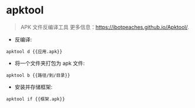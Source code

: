 # apktool

> APK 文件反编译工具
> 更多信息：<https://ibotpeaches.github.io/Apktool/>.

- 反编译:

`apktool d {{应用.apk}}`

- 将一个文件夹打包为 apk 文件:

`apktool b {{路径/到/目录}}`

- 安装并存储框架:

`apktool if {{框架.apk}}`
